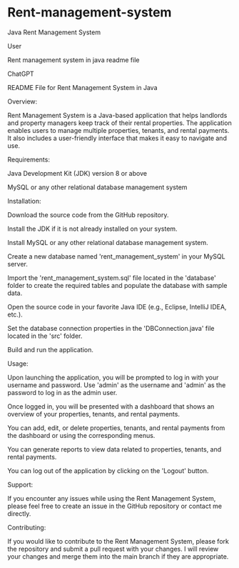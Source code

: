 # Rent-management-system
Java Rent Management System

User

Rent management system in java readme file 

ChatGPT

README File for Rent Management System in Java

Overview:

Rent Management System is a Java-based application that helps landlords and property managers keep track of their rental properties. The application enables users to manage multiple properties, tenants, and rental payments. It also includes a user-friendly interface that makes it easy to navigate and use.

Requirements:

Java Development Kit (JDK) version 8 or above

MySQL or any other relational database management system

Installation:

Download the source code from the GitHub repository.

Install the JDK if it is not already installed on your system.

Install MySQL or any other relational database management system.

Create a new database named 'rent_management_system' in your MySQL server.

Import the 'rent_management_system.sql' file located in the 'database' folder to create the required tables and populate the database with sample data.

Open the source code in your favorite Java IDE (e.g., Eclipse, IntelliJ IDEA, etc.).

Set the database connection properties in the 'DBConnection.java' file located in the 'src' folder.

Build and run the application.

Usage:

Upon launching the application, you will be prompted to log in with your username and password. Use 'admin' as the username and 'admin' as the password to log in as the admin user.

Once logged in, you will be presented with a dashboard that shows an overview of your properties, tenants, and rental payments.

You can add, edit, or delete properties, tenants, and rental payments from the dashboard or using the corresponding menus.

You can generate reports to view data related to properties, tenants, and rental payments.

You can log out of the application by clicking on the 'Logout' button.

Support:

If you encounter any issues while using the Rent Management System, please feel free to create an issue in the GitHub repository or contact me directly.

Contributing:

If you would like to contribute to the Rent Management System, please fork the repository and submit a pull request with your changes. I will review your changes and merge them into the main branch if they are appropriate.
